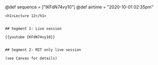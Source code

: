 @def sequence = ["IKFdN74vy10"]
@def airtime = "2020-10-01 02:35pm"
~~~
<h1>Lecture 12</h1>
~~~

~~~Airs on: <span class="moment">~~~{{showtime airtime}}~~~ EST</span>~~~

## Segment 1: Live session

{{youtube IKFdN74vy10}}


## Segment 2: MIT only live session

(see Canvas for details)

